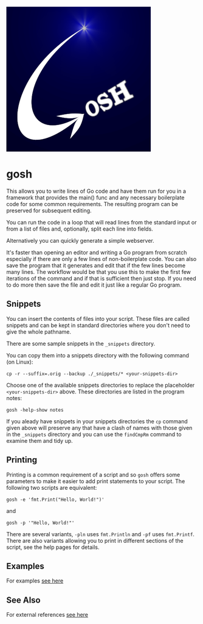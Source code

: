 <!-- Created by mkdoc DO NOT EDIT. -->

![gosh logo](_images/gosh.png)
# gosh

This allows you to write lines of Go code and have them run for you in a
framework that provides the main\(\) func and any necessary boilerplate code for
some common requirements\. The resulting program can be preserved for subsequent
editing\.

You can run the code in a loop that will read lines from the standard input or
from a list of files and, optionally, split each line into fields\.

Alternatively you can quickly generate a simple webserver\.

It&apos;s faster than opening an editor and writing a Go program from scratch
especially if there are only a few lines of non\-boilerplate code\. You can also
save the program that it generates and edit that if the few lines become many
lines\. The workflow would be that you use this to make the first few iterations
of the command and if that is sufficient then just stop\. If you need to do more
then save the file and edit it just like a regular Go program\.



## Snippets

You can insert the contents of files into your script. These files are called
snippets and can be kept in standard directories where you don't need to give
the whole pathname.

There are some sample snippets in the `_snippets` directory.

You can copy them into a snippets directory with the following
command (on Linux):

```
cp -r --suffix=.orig --backup ./_snippets/* <your-snippets-dir>
```

Choose one of the available snippets directories to replace the placeholder
`<your-snippets-dir>` above. These directories are listed in the program
notes:

```
gosh -help-show notes
```

If you aleady have snippets in your snippets directories the `cp` command
given above will preserve any that have a clash of names with those given in
the `_snippets` directory and you can use the `findCmpRm` command to examine
them and tidy up.

## Printing

Printing is a common requirement of a script and so `gosh` offers some
parameters to make it easier to add print statements to your script. The
following two scripts are equivalent:

```
gosh -e 'fmt.Print("Hello, World!")'
```

and

```
gosh -p '"Hello, World!"'
```

There are several variants, `-pln` uses `fmt.Println` and `-pf` uses
`fmt.Printf`. There are also variants allowing you to print in different
sections of the script, see the help pages for details.


## Examples
For examples [see here](_gosh.EXAMPLES.md)


## See Also
For external references [see here](_gosh.REFERENCES.md)
